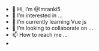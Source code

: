 - 👋 Hi, I’m @Imranki5
- 👀 I’m interested in ...
- 🌱 I’m currently learning Vue js
- 💞️ I’m looking to collaborate on ...
- 📫 How to reach me ...
- 

<!---
Imranki5/Imranki5 is a ✨ special ✨ repository because its `README.md` (this file) appears on your GitHub profile.
You can click the Preview link to take a look at your changes.
--->
